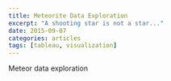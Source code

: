 ```yaml
---
title: Meteorite Data Exploration
excerpt: "A shooting star is not a star..."
date: 2015-09-07
categories: articles
tags: [tableau, visualization]
---
```


Meteor data exploration
